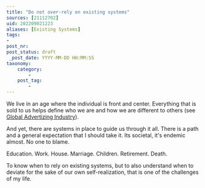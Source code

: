 ```yaml
---
title: "Do not over-rely on existing systems"
sources: [21112702]
uid: 202209021223
aliases: [Existing Systems]
tags:
-
post_nr:
post_status: draft
 _post_date: YYYY-MM-DD HH:MM:SS
taxonomy:
    category:
        -
    post_tag:
        -
---
```


We live in an age where the individual is front and center. Everything that is sold to us helps define who we are and how we are different to others (see [Global Advertizing Industry](global-advertizing-industry.md)).

And yet, there are systems in place to guide us through it all. There is a path and a general expectation that I should take it. Its societal, it's endemic almost. No one to blame.

Education. Work. House. Marriage. Children. Retirement. Death.

To know when to rely on existing systems, but to also understand when to deviate for the sake of our own self-realization, that is one of the challenges of my life.